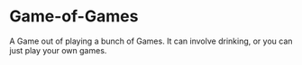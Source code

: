 # Game-of-Games
A Game out of playing a bunch of Games. It can involve drinking, or you can just play your own games.

